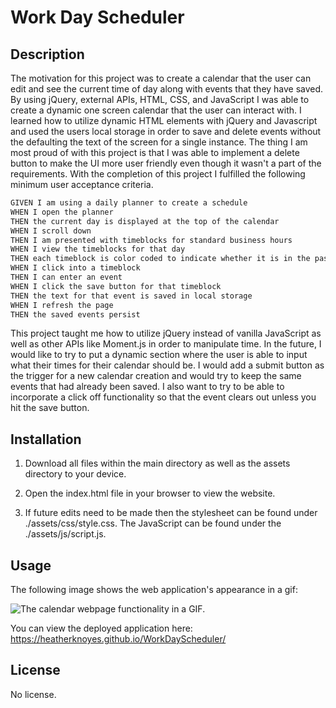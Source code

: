 # Work Day Scheduler

## Description

The motivation for this project was to create a calendar that the user can edit and see the current time of day along with events that they have saved. By using jQuery, external APIs, HTML, CSS, and JavaScript I was able to create a dynamic one screen calendar that the user can interact with. I learned how to utilize dynamic HTML elements with jQuery and Javascript and used the users local storage in order to save and delete events without the defaulting the text of the screen for a single instance. The thing I am most proud of with this project is that I was able to implement a delete button to make the UI more user friendly even though it wasn't a part of the requirements. With the completion of this project I fulfilled the following minimum user acceptance criteria.

```md
GIVEN I am using a daily planner to create a schedule
WHEN I open the planner
THEN the current day is displayed at the top of the calendar
WHEN I scroll down
THEN I am presented with timeblocks for standard business hours
WHEN I view the timeblocks for that day
THEN each timeblock is color coded to indicate whether it is in the past, present, or future
WHEN I click into a timeblock
THEN I can enter an event
WHEN I click the save button for that timeblock
THEN the text for that event is saved in local storage
WHEN I refresh the page
THEN the saved events persist
```

This project taught me how to utilize jQuery instead of vanilla JavaScript as well as other APIs like Moment.js in order to manipulate time. In the future, I would like to try to put a dynamic section where the user is able to input what their times for their calendar should be. I would add a submit button as the trigger for a new calendar creation and would try to keep the same events that had already been saved. I also want to try to be able to incorporate a click off functionality so that the event clears out unless you hit the save button.

## Installation

1. Download all files within the main directory as well as the assets directory to your device.

2. Open the index.html file in your browser to view the website.

3. If future edits need to be made then the stylesheet can be found under ./assets/css/style.css. The JavaScript can be found under the ./assets/js/script.js.

## Usage

The following image shows the web application's appearance in a gif:

![The calendar webpage functionality in a GIF.](./assets/images/QuizGIF.gif)

You can view the deployed application here: https://heatherknoyes.github.io/WorkDayScheduler/

## License

No license.
